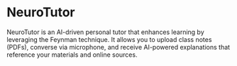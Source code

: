 # NeuroTutor
NeuroTutor is an AI-driven personal tutor that enhances learning by leveraging the Feynman technique. It allows you to upload class notes (PDFs), converse via microphone, and receive AI-powered explanations that reference your materials and online sources.
